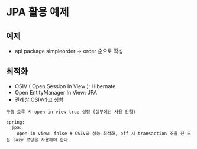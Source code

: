 # JPA 활용 예제
## 예제
- api package simpleorder -> order 순으로 작성

## 최적화
- OSIV ( Open Session In View ): Hibernate
- Open EntityManager In View: JPA
- 관례상 OSIV라고 칭함
```text
구동 오류 시 open-in-view true 설정 (실무에선 사용 안함)

spring:
  jpa:
    open-in-view: false # OSIV와 성능 최적화, off 시 transaction 조욜 전 모든 lazy 로딩을 사용해야 한다.
```